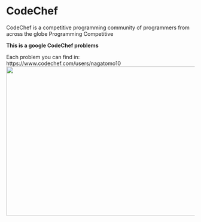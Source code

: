 # CodeChef
CodeChef is a competitive programming community of programmers from across the globe
Programming Competitive
<p><b>This is a google CodeChef problems</b></p>
Each problem you can find in:
https://www.codechef.com/users/nagatomo10

<img src="https://avatars.githubusercontent.com/u/11960354?v=4" width="600" height="400"> 
